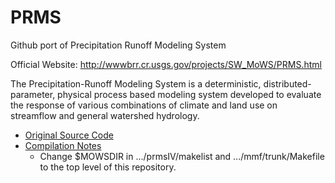 PRMS
====

Github port of Precipitation Runoff Modeling System

Official Website:  http://wwwbrr.cr.usgs.gov/projects/SW_MoWS/PRMS.html

The Precipitation-Runoff Modeling System is a deterministic, distributed-parameter, physical process based modeling system developed to evaluate the response of various combinations of climate and land use on streamflow and general watershed hydrology.

- [Original Source Code](ftp://brrftp.cr.usgs.gov/pub/mows/software/prms/3.0.5/prms3.0.5_src.tar.gz)
- [Compilation Notes](ftp://brrftp.cr.usgs.gov/pub/mows/software/prms/prmsCompilation.txt)
    - Change $MOWSDIR in .../prmsIV/makelist and .../mmf/trunk/Makefile to the top level of this repository.  

